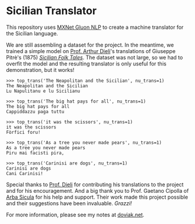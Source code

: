 # Sicilian Translator

This repository uses [MXNet Gluon NLP](https://gluon-nlp.mxnet.io/examples/machine_translation/gnmt.html) to create a machine translator for the Sicilian language.

We are still assembling a dataset for the project.  In the meantime, we trained a simple model on [Prof. Arthur Dieli](http://www.dieli.net/)'s translations of Giuseppe Pitrè's (1875) [_Sicilian Folk Tales_](https://scn.wikipedia.org/wiki/F%C3%A0uli,_nueddi_e_cunti_pupulari_siciliani).  The dataset was not large, so we had to overfit the model and the resulting translator is only useful for this demonstration, but it works!

```
>>> top_trans('The Neapolitan and the Sicilian', nu_trans=1)
The Neapolitan and the Sicilian
Lu Napulitanu e lu Sicilianu

>>> top_trans('The big hat pays for all', nu_trans=1)
The big hat pays for all
Cappiddazzu paga tuttu

>>> top_trans('it was the scissors', nu_trans=1)
it was the scissors
Fòrfici foru!

>>> top_trans('As a tree you never made pears', nu_trans=1)
As a tree you never made pears
Piru mai facisti pira,

>>> top_trans('Carinisi are dogs', nu_trans=1)
Carinisi are dogs
Cani Carinisi!
```

Special thanks to [Prof. Dieli](http://www.dieli.net/) for contributing his translations to the project and for his encouragement.  And a big thank you to Prof. Gaetano Cipolla of [Arba Sicula](http://www.arbasicula.org/) for his help and support.  Their work made this project possible and their suggestions have been invaluable.  _Grazzi!_

For more information, please see my notes at [doviak.net](https://www.doviak.net/pages/ml-sicilian/ml-scn_p03.shtml).
